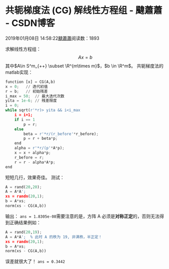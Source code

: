 
# 共轭梯度法 (CG) 解线性方程组 - 颹蕭蕭 - CSDN博客


2019年01月08日 14:58:22[颹蕭蕭](https://me.csdn.net/itnerd)阅读数：1893


求解线性方程组：
$$
Ax = b
$$
其中$A\in S^m_{++} \subset \R^{m\times m}$，$b \in \R^m$。
共轭梯度法的matlab实现：
```python
function [x] = CG(A,b)
x = 0;   // 迭代初值
r = b;   // 初始残差
i_max = 50;  // 最大迭代次数
yita = 1e-6; // 残差限度
i = 0;
while sqrt(r'*r)> yita && i<i_max
    i = i+1;
    if i == 1
        p = r;
    else
        beta = r'*r/(r_before'*r_before);
        p = r + beta*p;
    end
    alpha = r'*r/(p'*A*p);
    x = x + alpha*p;
    r_before = r;
    r = r - alpha*A*p;
end
```
短短几行，效果奇佳。
测试：
```python
A = rand(20,20);
A = A*A';
xs = randn(20,1);
b = A*xs;
norm(xs - CG(A,b))
```
输出：
`ans =
   1.8305e-08`需要注意的是，方阵 A 必须是**对称正定**的，否则无法得到正确结果例如：
```python
A = rand(20,19);
A = A*A';  % 此时 A 的秩为 19, 非满秩，半正定！
xs = randn(20,1);
b = A*xs;
norm(xs - CG(A,b))
```
误差就很大了！
`ans =
    0.3442`


